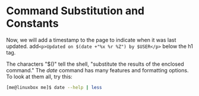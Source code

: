 # Command Substitution and Constants
Now, we will add a timestamp to the page to indicate when it was last updated.
add`<p>Updated on $(date +"%x %r %Z") by $USER</p>` below the h1 tag.

The characters "$()" tell the shell, "substitute the results of the enclosed command." 
The *date* command has many features and formatting options. To look at them all, try this:
```bash
[me@linuxbox me]$ date --help | less
```
<!--stackedit_data:
eyJoaXN0b3J5IjpbLTMwMTExNzA5NiwtNDEwMDM0NTExXX0=
-->